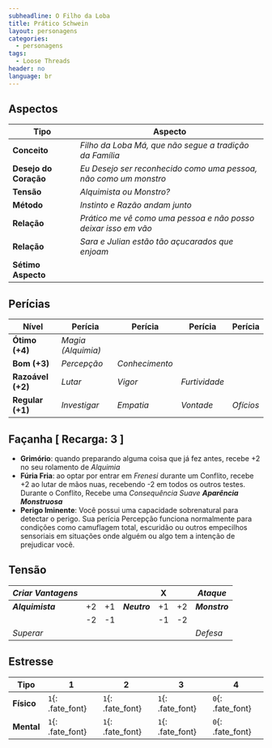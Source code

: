 ```yaml
---
subheadline: O Filho da Loba 
title: Prático Schwein
layout: personagens
categories:
  - personagens
tags:
  - Loose Threads
header: no
language: br
---
```


## Aspectos

| **Tipo**              | **Aspecto** |
|-----------------------|-------------|
| **Conceito**          | _Filho da Loba Má, que não segue a tradição da Família_            |
| **Desejo do Coração** | _Eu Desejo ser reconhecido como uma pessoa, não como um monstro_   |
| **Tensão**            | _Alquimista ou Monstro?_                                           |
| **Método**            | _Instinto e Razão andam junto_                                     |
| **Relação**           | _Prático me vê como uma pessoa e não posso deixar isso em vão_     |
| **Relação**           | _Sara e Julian estão tão açucarados que enjoam_  |
| **Sétimo Aspecto**    |              |

## Perícias

| **Nível**         | **Perícia** | **Perícia** | **Perícia** | **Perícia** |
|-------------------|-------------|-------------|-------------|-------------|
| **Ótimo (+4)**    |  _Magia (Alquimia)_ |             |             |             | 
| **Bom (+3)**      |  _Percepção_        |  _Conhecimento_ |             |             |
| **Razoável (+2)** |  _Lutar_           | _Vigor_            |  _Furtividade_            |             |
| **Regular (+1)**  | _Investigar_      | _Empatia_            | _Vontade_          |  _Ofícios_        |

## Façanha [ Recarga: 3 ]

+ __Grimório__: quando preparando alguma coisa que já fez antes, recebe +2 no seu rolamento de _Alquimia_
+ __Fúria Fria__: ao optar por entrar em _Frenesi_ durante um Conflito, recebe +2 ao lutar de mãos nuas, recebendo -2 em todos os outros testes. Durante o Conflito, Recebe uma _Consequência Suave_ ___Aparência Monstruosa___
+ __Perigo Iminente__: Você possui uma capacidade sobrenatural para detectar o perigo. Sua perícia Percepção funciona normalmente para condições como camuflagem total, escuridão ou outros empecilhos sensoriais em situações onde alguém ou algo tem a intenção de prejudicar você.

## Tensão

| _Criar Vantagens_ |    |    |              |  X  |    | _Ataque_      |
|-------------------|----|----|--------------|----|----|---------------|
| ***Alquimista***  | +2 | +1 | ***Neutro*** | +1 | +2 | ***Monstro*** |
|                   | -2 | -1 |              | -1 | -2 |               |
| _Superar_         |    |    |              |    |    | _Defesa_      |

## Estresse 

| **Tipo**   | **1** | **2** | **3** | **4** |
|------------|-------|-------|-------|-------|
| __Físico__ | `1`{: .fate_font} | `1`{: .fate_font} | `1`{: .fate_font} | `0`{: .fate_font} |
| __Mental__ | `1`{: .fate_font} | `1`{: .fate_font} | `1`{: .fate_font} | `0`{: .fate_font} |
